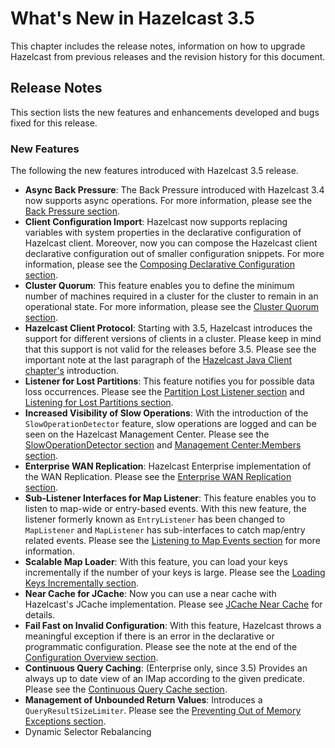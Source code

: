 # What's New in Hazelcast 3.5

This chapter includes the release notes, information on how to upgrade Hazelcast from previous releases and the revision history for this document.

## Release Notes

This section lists the new features and enhancements developed and bugs fixed for this release.

### New Features

The following the new features introduced with Hazelcast 3.5 release.

- **Async Back Pressure**: The Back Pressure introduced with Hazelcast 3.4 now supports async operations. For more information, please see the [Back Pressure section](#back-pressure).
- **Client Configuration Import**: Hazelcast now supports replacing variables with system properties in the declarative configuration of Hazelcast client. Moreover, now you can compose the Hazelcast client declarative configuration out of smaller configuration snippets. For more information, please see the [Composing Declarative Configuration section](#composing-declarative-configuration).
- **Cluster Quorum**: This feature enables you to define the minimum number of machines required in a cluster for the cluster to remain in an operational state. For more information, please see  the [Cluster Quorum section](#cluster-quorum).
- **Hazelcast Client Protocol**: Starting with 3.5, Hazelcast introduces the support for different versions of clients in a cluster. Please keep in mind that this support is not valid for the releases before 3.5. Please see the important note at the last paragraph of the [Hazelcast Java Client chapter's](#hazelcast-java-client) introduction.
- **Listener for Lost Partitions**: This feature notifies you for possible data loss occurrences. Please see the [Partition Lost Listener section](#partition-lost-listener) and [Listening for Lost Partitions section](#listening-for-lost-map-partitions).
- **Increased Visibility of Slow Operations**: With the introduction of the `SlowOperationDetector` feature, slow operations are logged and can be seen on the Hazelcast Management Center. Please see the [SlowOperationDetector section](#slowoperationdetector) and [Management Center:Members section](#members).
- **Enterprise WAN Replication**: Hazelcast Enterprise implementation of the WAN Replication. Please see the [Enterprise WAN Replication section](#enterprise-wan-replication).
- **Sub-Listener Interfaces for Map Listener**: This feature enables you to listen to map-wide or entry-based events. With this new feature, the listener formerly known as `EntryListener` has been changed to `MapListener` and `MapListener` has sub-interfaces to catch map/entry related events. Please see the [Listening to Map Events section](#listening-to-map-events) for more information.
- **Scalable Map Loader**: With this feature, you can load your keys incrementally if the number of your keys is large. Please see the [Loading Keys Incrementally section](#loading-keys-incrementally).
- **Near Cache for JCache**: Now you can use a near cache with Hazelcast's JCache implementation. Please see [JCache Near Cache](#jcache-near-cache) for details. 
- **Fail Fast on Invalid Configuration**: With this feature, Hazelcast throws a meaningful exception if there is an error in the declarative or programmatic configuration. Please see the note at the end of the [Configuration Overview section](#configuration-overview).
- **Continuous Query Caching**: (Enterprise only, since 3.5) Provides an always up to date view of an IMap according to the given predicate. Please see the [Continuous Query Cache section](#continuous-query-cache). 
- **Management of Unbounded Return Values**: Introduces a `QueryResultSizeLimiter`. Please see the [Preventing Out of Memory Exceptions section](#preventing-out-of-memory-exceptions).
- Dynamic Selector Rebalancing



